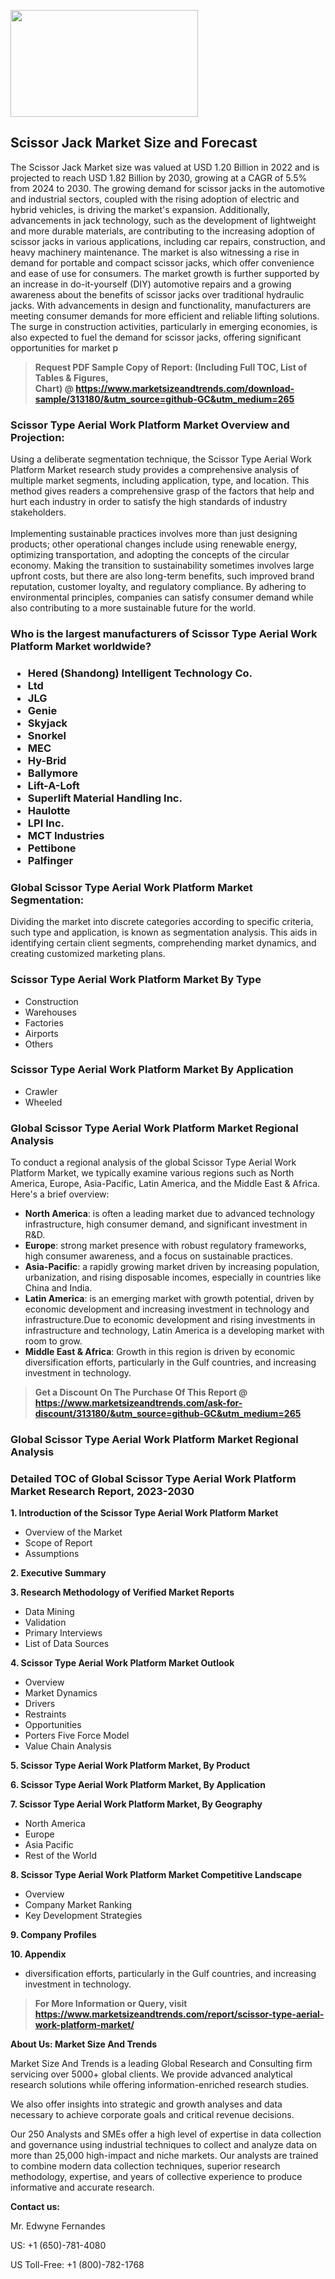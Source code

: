 <p><img class="alignnone size-medium wp-image-20088" src="https://ffe5etoiles.com/wp-content/uploads/2024/12/MST1-300x171.png" alt="" width="300" height="171" /></p><h2>Scissor Jack Market Size and Forecast</h2><p>The Scissor Jack Market size was valued at USD 1.20 Billion in 2022 and is projected to reach USD 1.82 Billion by 2030, growing at a CAGR of 5.5% from 2024 to 2030. The growing demand for scissor jacks in the automotive and industrial sectors, coupled with the rising adoption of electric and hybrid vehicles, is driving the market's expansion. Additionally, advancements in jack technology, such as the development of lightweight and more durable materials, are contributing to the increasing adoption of scissor jacks in various applications, including car repairs, construction, and heavy machinery maintenance. The market is also witnessing a rise in demand for portable and compact scissor jacks, which offer convenience and ease of use for consumers. The market growth is further supported by an increase in do-it-yourself (DIY) automotive repairs and a growing awareness about the benefits of scissor jacks over traditional hydraulic jacks. With advancements in design and functionality, manufacturers are meeting consumer demands for more efficient and reliable lifting solutions. The surge in construction activities, particularly in emerging economies, is also expected to fuel the demand for scissor jacks, offering significant opportunities for market p</p><blockquote id="" class=""><strong>Request PDF Sample Copy of Report: (Including Full TOC, List of Tables &amp; Figures, Chart)&nbsp;@&nbsp;<strong><a href="https://www.marketsizeandtrends.com/download-sample/313180/&utm_source=github-GC&utm_medium=265" target="_blank">https://www.marketsizeandtrends.com/download-sample/313180/&utm_source=github-GC&utm_medium=265</a></strong></strong></blockquote><h3 id="" class="">Scissor Type Aerial Work Platform Market&nbsp;Overview and Projection:</h3><p id="" class="">Using a deliberate segmentation technique, the Scissor Type Aerial Work Platform Market research study provides a comprehensive analysis of multiple market segments, including application, type, and location. This method gives readers a comprehensive grasp of the factors that help and hurt each industry in order to satisfy the high standards of industry stakeholders. <br /> <br />Implementing sustainable practices involves more than just designing products; other operational changes include using renewable energy, optimizing transportation, and adopting the concepts of the circular economy. Making the transition to sustainability sometimes involves large upfront costs, but there are also long-term benefits, such improved brand reputation, customer loyalty, and regulatory compliance. By adhering to environmental principles, companies can satisfy consumer demand while also contributing to a more sustainable future for the world.</p><h3 id="" class="">Who is the largest manufacturers of&nbsp;Scissor Type Aerial Work Platform Market worldwide?</h3><h3 class=""><p><ul><li>Hered (Shandong) Intelligent Technology Co. </li><li> Ltd </li><li> JLG </li><li> Genie </li><li> Skyjack </li><li> Snorkel </li><li> MEC </li><li> Hy-Brid </li><li> Ballymore </li><li> Lift-A-Loft </li><li> Superlift Material Handling Inc. </li><li> Haulotte </li><li> LPI Inc. </li><li> MCT Industries </li><li> Pettibone </li><li> Palfinger</li></ul></p></h3><h3 id="" class="">Global&nbsp;Scissor Type Aerial Work Platform Market Segmentation:</h3><p id="" class="">Dividing the market into discrete categories according to specific criteria, such type and application, is known as segmentation analysis. This aids in identifying certain client segments, comprehending market dynamics, and creating customized marketing plans.</p><h3 id="" class="">Scissor Type Aerial Work Platform Market&nbsp;By Type</h3><p><p><ul><li>Construction</li><li> Warehouses</li><li> Factories</li><li> Airports</li><li> Others</p></li></ul></p></p><h3 id="" class="">Scissor Type Aerial Work Platform Market&nbsp;By Application</h3><p class=""><p><ul><li>Crawler</li><li> Wheeled</li></ul></p></p><h3 id="" class="">Global Scissor Type Aerial Work Platform Market Regional Analysis</h3><p id="" class="">To conduct a regional analysis of the global Scissor Type Aerial Work Platform Market, we typically examine various regions such as North America, Europe, Asia-Pacific, Latin America, and the Middle East &amp; Africa. Here's a brief overview:</p><ul><li><strong>North America</strong>: is often a leading market due to advanced technology infrastructure, high consumer demand, and significant investment in R&amp;D.</li><li><strong>Europe</strong>: strong market presence with robust regulatory frameworks, high consumer awareness, and a focus on sustainable practices.</li><li><strong>Asia-Pacific</strong>: a rapidly growing market driven by increasing population, urbanization, and rising disposable incomes, especially in countries like China and India.</li><li><strong>Latin America</strong>: is an emerging market with growth potential, driven by economic development and increasing investment in technology and infrastructure.Due to economic development and rising investments in infrastructure and technology, Latin America is a developing market with room to grow.</li><li><strong>Middle East &amp; Africa</strong>: Growth in this region is driven by economic diversification efforts, particularly in the Gulf countries, and increasing investment in technology.</li></ul><blockquote id="" class=""><strong>Get a Discount On The Purchase Of This Report @ <strong><a href="https://www.marketsizeandtrends.com/ask-for-discount/313180/&utm_source=github-GC&utm_medium=265" target="_blank">https://www.marketsizeandtrends.com/ask-for-discount/313180/&utm_source=github-GC&utm_medium=265</a></strong></strong></blockquote><h3 id="" class="">Global Scissor Type Aerial Work Platform Market Regional Analysis</h3><h3 id="" class="">Detailed TOC of Global Scissor Type Aerial Work Platform Market Research Report, 2023-2030</h3><p id="" class=""><strong>1. Introduction of the Scissor Type Aerial Work Platform Market</strong></p><ul><li>Overview of the Market</li><li>Scope of Report</li><li>Assumptions</li></ul><p id="" class=""><strong>2. Executive Summary</strong></p><p id="" class=""><strong>3. Research Methodology of Verified Market Reports</strong></p><ul><li>Data Mining</li><li>Validation</li><li>Primary Interviews</li><li>List of Data Sources</li></ul><p id="" class=""><strong>4. Scissor Type Aerial Work Platform Market Outlook</strong></p><ul><li>Overview</li><li>Market Dynamics</li><li>Drivers</li><li>Restraints</li><li>Opportunities</li><li>Porters Five Force Model</li><li>Value Chain Analysis</li></ul><p id="" class=""><strong>5. Scissor Type Aerial Work Platform Market, By Product</strong></p><p id="" class=""><strong>6. Scissor Type Aerial Work Platform Market, By Application</strong></p><p id="" class=""><strong>7. Scissor Type Aerial Work Platform Market, By Geography</strong></p><ul><li>North America</li><li>Europe</li><li>Asia Pacific</li><li>Rest of the World</li></ul><p id="" class=""><strong>8. Scissor Type Aerial Work Platform Market Competitive Landscape</strong></p><ul><li>Overview</li><li>Company Market Ranking</li><li>Key Development Strategies</li></ul><p id="" class=""><strong>9. Company Profiles</strong></p><p id="" class=""><strong>10. Appendix</strong></p><ul><li>diversification efforts, particularly in the Gulf countries, and increasing investment in technology.</li></ul><blockquote id="" class=""><strong>For More Information or Query, visit <strong><strong><a href="https://www.marketsizeandtrends.com/report/scissor-type-aerial-work-platform-market/" target="_blank">https://www.marketsizeandtrends.com/report/scissor-type-aerial-work-platform-market/</a></strong></strong></strong></blockquote><p id="" class=""><strong>About Us: Market Size And Trends</strong></p><p id="" class="">Market Size And Trends is a leading Global Research and Consulting firm servicing over 5000+ global clients. We provide advanced analytical research solutions while offering information-enriched research studies.</p><p id="" class="">We also offer insights into strategic and growth analyses and data necessary to achieve corporate goals and critical revenue decisions.</p><p id="" class="">Our 250 Analysts and SMEs offer a high level of expertise in data collection and governance using industrial techniques to collect and analyze data on more than 25,000 high-impact and niche markets. Our analysts are trained to combine modern data collection techniques, superior research methodology, expertise, and years of collective experience to produce informative and accurate research.</p><p id="" class=""><strong>Contact us:</strong></p><p id="" class="">Mr. Edwyne Fernandes</p><p id="" class="">US: +1 (650)-781-4080</p><p id="" class="">US Toll-Free: +1 (800)-782-1768</p>
